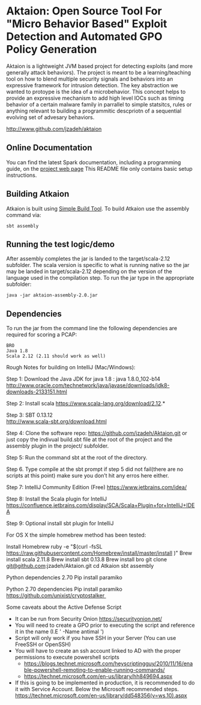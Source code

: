 # Aktaion: Open Source Tool For "Micro Behavior Based" Exploit Detection and Automated GPO Policy Generation

Aktaion is a lightweight JVM based project for detecting exploits (and more generally attack behaviors).  The project is meant to be a learning/teaching tool on how to blend multiple security signals and behaviors into an expressive framework for intrusion detection.  The key abstraction we wanted to protoype is the idea of a microbehavior.  This concept helps to provide an expressive mechanism to add high level IOCs such as timing behavior of a certain malware family in parrallel to simple statsitcs, rules or anything relevant to building a programmitic descpriotn of a sequential evolving set of advesary behaviors.  

<http://www.github.com/jzadeh/aktaion>


## Online Documentation

You can find the latest Spark documentation, including a programming
guide, on the [project web page](http://ttp://www.github.com/jzadeh/Atkaion)
This README file only contains basic setup instructions.

## Building Atkaion

Atkaion is built using [Simple Build Tool](http://www.scala-sbt.org//).
To build Atkaion use the assembly command via:

    sbt assembly

## Running the test logic/demo

After assembly completes the jar is landed to the target/scala-2.12 subfolder.  The scala version is specific to what is running native so the jar may be landed in target/scala-2.12 depending on the version of the language used in the compilation step.  To run the jar type in the appropriate subfolder:

    java -jar aktaion-assembly-2.0.jar

## Dependencies

To run the jar from the command line the following dependencies are required for scoring a PCAP:

	BRO
	Java 1.8
	Scala 2.12 (2.11 should work as well)

Rough Notes for building on IntelliJ (Mac/Windows):

Step 1:  Download the Java JDK for java 1.8 : java 1.8.0_102-b14
http://www.oracle.com/technetwork/java/javase/downloads/jdk8-downloads-2133151.html
 
Step 2:  Install scala
https://www.scala-lang.org/download/2.12.*
 
Step 3:  SBT 0.13.12  
http://www.scala-sbt.org/download.html
 
Step 4: Clone the software repo: https://github.com/jzadeh/Aktaion.git or just copy the indivual build.sbt file at the root of the project and the assembly plugin in the project/ subfolder.  
 
Step 5: Run the command sbt at the root of the directory. 
 
Step 6. Type compile at the sbt prompt if step 5 did not fail(there are no scripts at this point) make sure you don’t hit any erros here either.
 
Step 7: IntelliJ Community Edition (Free)
https://www.jetbrains.com/idea/
 
Step 8:  Install the Scala plugin for IntelliJ
https://confluence.jetbrains.com/display/SCA/Scala+Plugin+for+IntelliJ+IDEA
 
Step 9: Optional install sbt plugin for IntelliJ

For OS X the simple homebrew method has been tested:

Install Homebrew
	ruby -e "$(curl -fsSL https://raw.githubusercontent.com/Homebrew/install/master/install )"
	Brew install scala 2.11.8
	Brew install sbt 0.13.8
	Brew install bro
	git clone git@github.com:jzadeh/Aktaion.git
	cd Atkaion
	sbt assembly

Python dependencies 2.70
	Pip install paramiko

Python 2.70 dependencies 
	Pip install paramiko
	https://github.com/unixist/cryptostalker 

Some caveats about the Active Defense Script

- It can be run from Security Onion https://securityonion.net/
- You will need to create a GPO prior to executing the script and reference it in the name (I.E  ' -Name antimal ')
- Script will only work if you have SSH in your Server (You can use FreeSSH or OpenSSH)
- You will have to create an ssh account linked to AD with the proper permissions to execute powershell scripts
   - https://blogs.technet.microsoft.com/heyscriptingguy/2010/11/16/enable-powershell-remoting-to-enable-running-commands/
   - https://technet.microsoft.com/en-us/library/hh849694.aspx
- If this is going to be implemented in production, it is recommended to do it with Service Account. Below the Microsoft recommended steps. 
https://technet.microsoft.com/en-us/library/dd548356(v=ws.10).aspx
